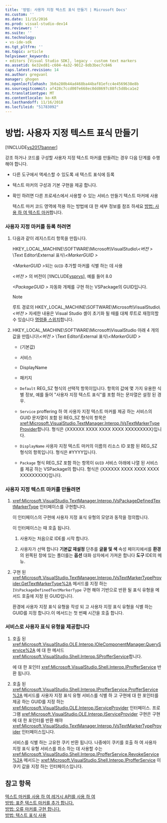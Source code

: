 ```yaml
---
title: '방법: 사용자 지정 텍스트 표식 만들기 | Microsoft Docs'
ms.custom: ''
ms.date: 11/15/2016
ms.prod: visual-studio-dev14
ms.reviewer: ''
ms.suite: ''
ms.technology:
- vs-ide-sdk
ms.tgt_pltfrm: ''
ms.topic: article
helpviewer_keywords:
- editors [Visual Studio SDK], legacy - custom text markers
ms.assetid: 6e32ed81-c604-4a32-9012-8db3bec7c846
caps.latest.revision: 14
ms.author: gregvanl
manager: ghogen
ms.openlocfilehash: 3b0a280b44ad468ba44baf81efcc4e4569638e8b
ms.sourcegitcommit: af428c7ccd007e668ec0dd8697c88fc5d8bca1e2
ms.translationtype: MT
ms.contentlocale: ko-KR
ms.lasthandoff: 11/16/2018
ms.locfileid: "51783092"
---
```

# <a name="how-to-create-custom-text-markers"></a>방법: 사용자 지정 텍스트 표식 만들기
[!INCLUDE[vs2017banner](../includes/vs2017banner.md)]

강조 하거나 코드를 구성할 사용자 지정 텍스트 마커를 만들려는 경우 다음 단계를 수행 해야 합니다.  
  
- 다른 도구에서 액세스할 수 있도록 새 텍스트 표식에 등록  
  
- 텍스트 마커의 구성과 기본 구현을 제공 합니다.  
  
- 확인 하려면 다른 프로세스에서 사용할 수 있는 서비스 만들기 텍스트 마커에 사용  
  
  텍스트 마커 코드 영역에 적용 하는 방법에 대 한 세부 정보를 참조 하세요 [방법: 사용 하 여 텍스트 마커](../extensibility/how-to-use-text-markers.md)합니다.  
  
### <a name="to-register-a-custom-marker"></a>사용자 지정 마커를 등록 하려면  
  
1. 다음과 같이 레지스트리 항목을 만듭니다.  
  
    HKEY_LOCAL_MACHINE\SOFTWARE\Microsoft\VisualStudio\\*\<버전 >* \Text Editor\External 표식\\*\<MarkerGUID >*  
  
    <em>\<MarkerGUID ></em>되는 `GUID` 추가할 마커를 식별 하는 데 사용  
  
    *\<버전 >* 의 버전이 [!INCLUDE[vsprvs](../includes/vsprvs-md.md)], 예를 들어 8.0  
  
    *\<PackageGUID >* 자동화 개체를 구현 하는 VSPackage의 GUID입니다.  
  
   > [!NOTE]
   >  루트 경로의 HKEY_LOCAL_MACHINE\SOFTWARE\Microsoft\VisualStudio\\*\<버전 >* 자세한 내용은 Visual Studio 셸이 초기화 될 때를 대체 루트로 재정의할 수 있습니다 [명령줄 스위치](../extensibility/command-line-switches-visual-studio-sdk.md)합니다.  
  
2. HKEY_LOCAL_MACHINE\SOFTWARE\Microsoft\VisualStudio 아래 4 개의 값을 만듭니다\\*\<버전 >* \Text Editor\External 표식\\*\<MarkerGUID >*  
  
   -   (기본값)  
  
   -   서비스  
  
   -   DisplayName  
  
   -   패키지  
  
   -   `Default` REG_SZ 형식의 선택적 항목이입니다. 항목의 값에 몇 가지 유용한 식별 정보, 예를 들어 "사용자 지정 텍스트 표식"를 포함 하는 문자열은 설정 된 경우.  
  
   -   `Service` proffering 하 여 사용자 지정 텍스트 마커를 제공 하는 서비스의 GUID 문자열이 포함 된 REG_SZ 형식의 항목은 <xref:Microsoft.VisualStudio.TextManager.Interop.IVsTextMarkerTypeProvider>합니다. 형식은 {XXXXXX XXXX XXXX XXXX XXXXXXXXX}입니다.  
  
   -   `DisplayName` 사용자 지정 텍스트 마커의 이름의 리소스 ID 포함 된 REG_SZ 형식의 항목입니다. 형식은 #YYYY입니다.  
  
   -   `Package` 형식 REG_SZ 포함 하는 항목이 `GUID` 서비스 아래에 나열 된 서비스를 제공 하는 VSPackage의 합니다. 형식은 {XXXXXX XXXX XXXX XXXX XXXXXXXXX}입니다.  
  
### <a name="to-create-a-custom-text-marker"></a>사용자 지정 텍스트 마커를 만들려면  
  
1.  <xref:Microsoft.VisualStudio.TextManager.Interop.IVsPackageDefinedTextMarkerType> 인터페이스를 구현합니다.  
  
     이 인터페이스의 구현에 사용자 지정 표식 유형의 모양과 동작을 정의합니다.  
  
     이 인터페이스는 때 호출 됩니다.  
  
    1.  사용자는 처음으로 IDE를 시작 합니다.  
  
    2.  사용자가 선택 합니다 **기본값 재설정** 단추를 **글꼴 및 색** 속성 페이지에서를 **환경** 의 왼쪽된 창에 있는 폴더를는  **옵션** 대화 상자에서 가져온 합니다 **도구** IDE의 메뉴.  
  
2.  구현 된 <xref:Microsoft.VisualStudio.TextManager.Interop.IVsTextMarkerTypeProvider.GetTextMarkerType%2A> 메서드를 지정 하는 `IVsPackageDefinedTextMarkerType` 구현 해야 기반으로 반환 될 표식 유형을 메서드 호출에 지정 된 GUID입니다.  
  
     환경에 사용자 지정 표식 유형을 작성 되 고 사용자 지정 표식 유형을 식별 하는 GUID를 지정 합니다.이 메서드는 첫 번째 시간을 호출 합니다.  
  
### <a name="to-proffer-your-marker-type-as-a-service"></a>서비스로 사용자 표식 유형을 제공합니다  
  
1.  호출 된 <xref:Microsoft.VisualStudio.OLE.Interop.IOleComponentManager.QueryService%2A> 에 대 한 메서드 <xref:Microsoft.VisualStudio.Shell.Interop.SProfferService>합니다.  
  
     에 대 한 포인터 <xref:Microsoft.VisualStudio.Shell.Interop.IProfferService> 반환 됩니다.  
  
2.  호출 된 <xref:Microsoft.VisualStudio.Shell.Interop.IProfferService.ProfferService%2A> 메서드를 사용자 지정 표식 유형 서비스를 식별 하 고 구현에 대 한 포인터를 제공 하는 GUID를 지정 하는 <xref:Microsoft.VisualStudio.OLE.Interop.IServiceProvider> 인터페이스. 프로그램 <xref:Microsoft.VisualStudio.OLE.Interop.IServiceProvider> 구현은 구현에 대 한 포인터를 반환 해야 <xref:Microsoft.VisualStudio.TextManager.Interop.IVsTextMarkerTypeProvider> 인터페이스입니다.  
  
     서비스를 식별 하는 고유한 쿠키 반환 됩니다. 나중에이 쿠키를 호출 하 여 사용자 지정 표식 유형 서비스를 취소 하는 데 사용할 수는 <xref:Microsoft.VisualStudio.Shell.Interop.IProfferService.RevokeService%2A> 메서드는 <xref:Microsoft.VisualStudio.Shell.Interop.IProfferService> 이 쿠키 값을 지정 하는 인터페이스입니다.  
  
## <a name="see-also"></a>참고 항목  
 [텍스트 마커를 사용 하 여 레거시 API를 사용 하 여](../extensibility/using-text-markers-with-the-legacy-api.md)   
 [방법: 표준 텍스트 마커를 추가 합니다.](../extensibility/how-to-add-standard-text-markers.md)   
 [방법: 오류 마커를 구현 합니다.](../extensibility/how-to-implement-error-markers.md)   
 [방법: 텍스트 표식 사용](../extensibility/how-to-use-text-markers.md)

